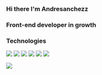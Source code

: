 ### Hi there I'm Andresanchezz
### Front-end developer in growth

### Technologies

<img src="https://www.vectorlogo.zone/logos/w3_html5/w3_html5-icon.svg"/>     <img src="https://www.vectorlogo.zone/logos/w3_css/w3_css-icon.svg"/>     <img src="https://www.vectorlogo.zone/logos/vuejs/vuejs-icon.svg"/> <img src="https://www.vectorlogo.zone/logos/flutterio/flutterio-icon.svg"/>  <img src="https://www.vectorlogo.zone/logos/flutterio/flutterio-icon.svg"/> 
<img src="https://www.vectorlogo.zone/logos/git-scm/git-scm-icon.svg"/> 



<img align="left" src="https://github-readme-stats.vercel.app/api?username=andresanchezz&show_icons=true&theme=react" />

